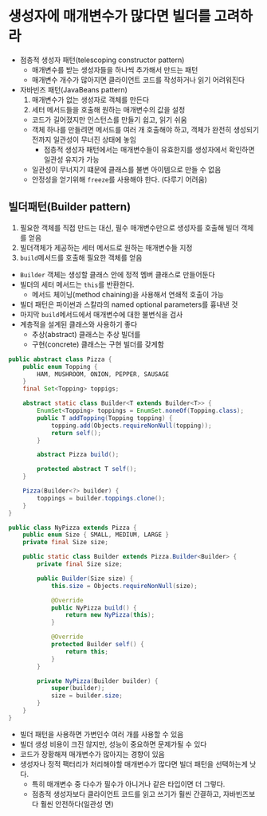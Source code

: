# 생성자에 매개변수가 많다면 빌더를 고려하라

- 점층적 생성자 패턴(telescoping constructor pattern)
  - 매개변수를 받는 생성자들을 하나씩 추가해서 만드는 패턴
  - 매개변수 개수가 많아지면 클라이언트 코드를 작성하거나 읽기 어려워진다
- 자바빈즈 패턴(JavaBeans pattern)
  1. 매개변수가 없는 생성자로 객체를 만든다
  2. 세터 메서드들을 호출해 원하는 매개변수의 값을 설정
  - 코드가 길어졌지만 인스턴스를 만들기 쉽고, 읽기 쉬움
  - 객체 하나를 만들려면 메서드를 여러 개 호출해야 하고, 객체가 완전히 생성되기 전까지 일관성이 무너진 상태에 놓임
    - 점층적 생성자 패턴에서는 매개변수들이 유효한지를 생성자에서 확인하면 일관성 유지가 가능
  - 일관성이 무너지기 떄문에 클래스를 불변 아이템으로 만들 수 없음
  - 안정성을 얻기위해 `freeze`를 사용해야 한다. (다루기 어려움)

## 빌더패턴(Builder pattern)

1. 필요한 객체를 직접 만드는 대신, 필수 매개변수만으로 생성자를 호출해 빌더 객체를 얻음
2. 빌더객체가 제공하는 세터 메서드로 원하는 매개변수들 지정
3. `build`메서드를 호출해 필요한 객체를 얻음

- `Builder` 객체는 생성할 클래스 안에 정적 멤버 클래스로 만들어둔다
- 빌더의 세터 메서드는 `this`를 반환한다.
  - 메서드 체이닝(method chaining)을 사용해서 연쇄적 호출이 가능
- 빌더 패턴은 파이썬과 스칼라의 named optional parameters를 흉내낸 것
- 마지막 `build`메서드에서 매개변수에 대한 불변식을 검사
- 계층적을 설계된 클래스와 사용하기 좋다
  - 추상(abstract) 클래스는 추상 빌더를
  - 구현(concrete) 클래스는 구현 빌더를 갖게함

```java
public abstract class Pizza {
    public enum Topping {
        HAM, MUSHROOM, ONION, PEPPER, SAUSAGE
    }
    final Set<Topping> toppigs;

    abstract static class Builder<T extends Builder<T>> {
        EnumSet<Topping> toppings = EnumSet.noneOf(Topping.class);
        public T addTopping(Topping topping) {
            topping.add(Objects.requireNonNull(topping));
            return self();
        }

        abstract Pizza build();

        protected abstract T self();
    }

    Pizza(Builder<?> builder) {
        toppings = builder.toppings.clone();
    }
}

public class NyPizza extends Pizza {
    public enum Size { SMALL, MEDIUM, LARGE }
    private final Size size;

    public static class Builder extends Pizza.Builder<Builder> {
        private final Size size;

        public Builder(Size size) {
            this.size = Objects.requireNonNull(size);

            @Override
            public NyPizza build() {
                return new NyPizza(this);
            }

            @Override
            protected Builder self() {
                return this;
            }
        }

        private NyPizza(Builder builder) {
            super(builder);
            size = builder.size;
        }
    }
}
```

- 빌더 패턴을 사용하면 가변인수 여러 개를 사용할 수 있음
- 빌더 생성 비용이 크진 않지만, 성능이 중요하면 문제가될 수 있다
- 코드가 장황해져 매개변수가 많아지는 경향이 있음
- 생성자나 정적 팩터리가 처리해야할 매개변수가 많다면 빌더 패턴을 선택하는게 낫다.
  - 특히 매개변수 중 다수가 필수가 아니거나 같은 타입이면 더 그렇다.
  - 점층적 생성자보다 클라이언트 코드를 읽고 쓰기가 훨씬 간결하고, 자바빈즈보다 훨씬 안전하다(일관성 면)
